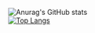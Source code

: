 ![Anurag's GitHub stats](https://github-readme-stats.vercel.app/api?username=priyanshu-lanjewar&show_icons=true&theme=radical) <br>
[![Top Langs](https://github-readme-stats.vercel.app/api/top-langs/?username=priyanshu-lanjewar&layout=compact)](https://github.com/anuraghazra/github-readme-stats)


